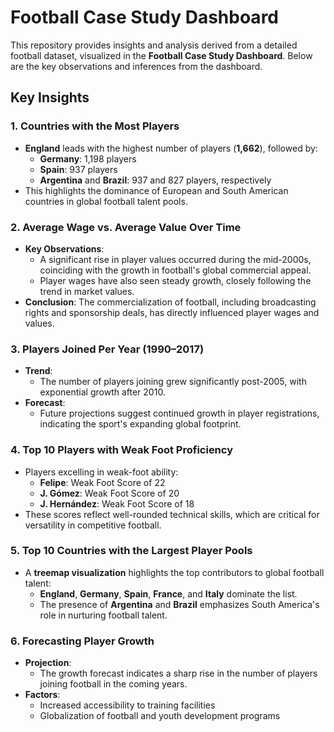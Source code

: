 # Football Case Study Dashboard

This repository provides insights and analysis derived from a detailed football dataset, visualized in the **Football Case Study Dashboard**. Below are the key observations and inferences from the dashboard.

## Key Insights

### 1. **Countries with the Most Players**
- **England** leads with the highest number of players (**1,662**), followed by:
  - **Germany**: 1,198 players
  - **Spain**: 937 players
  - **Argentina** and **Brazil**: 937 and 827 players, respectively
- This highlights the dominance of European and South American countries in global football talent pools.

### 2. **Average Wage vs. Average Value Over Time**
- **Key Observations**:
  - A significant rise in player values occurred during the mid-2000s, coinciding with the growth in football's global commercial appeal.
  - Player wages have also seen steady growth, closely following the trend in market values.
- **Conclusion**: The commercialization of football, including broadcasting rights and sponsorship deals, has directly influenced player wages and values.

### 3. **Players Joined Per Year (1990–2017)**
- **Trend**:
  - The number of players joining grew significantly post-2005, with exponential growth after 2010.
- **Forecast**:
  - Future projections suggest continued growth in player registrations, indicating the sport's expanding global footprint.

### 4. **Top 10 Players with Weak Foot Proficiency**
- Players excelling in weak-foot ability:
  - **Felipe**: Weak Foot Score of 22
  - **J. Gómez**: Weak Foot Score of 20
  - **J. Hernández**: Weak Foot Score of 18
- These scores reflect well-rounded technical skills, which are critical for versatility in competitive football.

### 5. **Top 10 Countries with the Largest Player Pools**
- A **treemap visualization** highlights the top contributors to global football talent:
  - **England**, **Germany**, **Spain**, **France**, and **Italy** dominate the list.
  - The presence of **Argentina** and **Brazil** emphasizes South America's role in nurturing football talent.

### 6. **Forecasting Player Growth**
- **Projection**:
  - The growth forecast indicates a sharp rise in the number of players joining football in the coming years.
- **Factors**:
  - Increased accessibility to training facilities
  - Globalization of football and youth development programs
